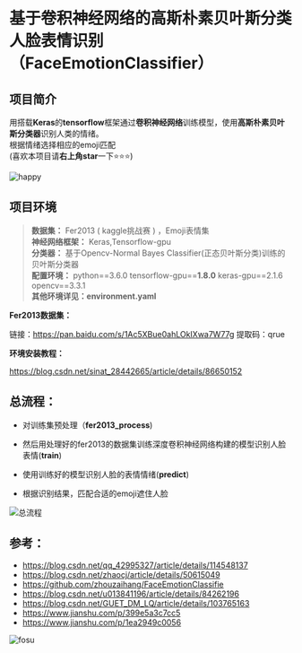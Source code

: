 # 基于卷积神经网络的高斯朴素贝叶斯分类人脸表情识别（FaceEmotionClassifier）
## 项目简介

用搭载**Keras**的**tensorflow**框架通过**卷积神经网络**训练模型，使用**高斯朴素贝叶斯分类器**识别人类的情绪。  
根据情绪选择相应的emoji匹配  
(喜欢本项目请**右上角star**一下⭐⭐⭐)


![happy](https://github.com/Fosu-Hyao/FaceEmotionClassifier-/blob/be0b4105331aa4e2145c8ef1d0dee0993f42261b/image/happy.png)
## 项目环境

>**数据集：** Fer2013 ( kaggle挑战赛 ) ，Emoji表情集  
**神经网络框架：** Keras,Tensorflow-gpu  
**分类器：** 基于Opencv-Normal Bayes Classifier(正态贝叶斯分类)训练的贝叶斯分类器  
**配置环境：** python==3.6.0 tensorflow-gpu==**1.8.0** keras-gpu==2.1.6 opencv==3.3.1  
**其他环境详见：environment.yaml**

**Fer2013数据集：**

链接：https://pan.baidu.com/s/1Ac5XBue0ahLOkIXwa7W77g 提取码：qrue

**环境安装教程：**

https://blog.csdn.net/sinat_28442665/article/details/86650152


## 总流程：

+ 对训练集预处理（**fer2013_process**)



+ 然后用处理好的fer2013的数据集训练深度卷积神经网络构建的模型识别人脸表情(**train**)



+ 使用训练好的模型识别人脸的表情情绪(**predict**)



+ 根据识别结果，匹配合适的emoji遮住人脸

![总流程](https://github.com/Fosu-Hyao/FaceEmotionClassifier-/blob/817baf0e094ae54e59e9875d2d1d1429632fbee9/image/%E6%80%BB%E6%B5%81%E7%A8%8B.png)

## 参考：
+ https://blog.csdn.net/qq_42995327/article/details/114548137
+ https://blog.csdn.net/zhaocj/article/details/50615049
+ https://github.com/zhouzaihang/FaceEmotionClassifie
+ https://blog.csdn.net/u013841196/article/details/84262196
+ https://blog.csdn.net/GUET_DM_LQ/article/details/103765163
+ https://www.jianshu.com/p/399e5a3c7cc5
+ https://www.jianshu.com/p/1ea2949c0056


![fosu](https://github.com/Fosu-Hyao/FaceEmotionClassifier/blob/076b52ffc0013d59b75e1f2d8a29f84f2a7b2933/image/fosu.jpg)
